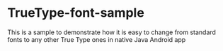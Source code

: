 # TrueType-font-sample
This is a sample to demonstrate how it is easy to change from standard fonts to any other True Type ones in native Java Android app
